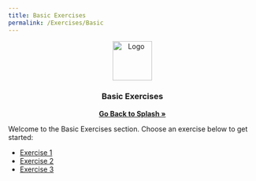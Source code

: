 ```yaml
---
title: Basic Exercises
permalink: /Exercises/Basic
---
```


<div align="center">
  <a href="https://universityofsussex-rc.github.io/Workshops/">
    <img src="https://universityofsussex-rc.github.io/Workshops/images/logo.png" alt="Logo" width="80" height="80">
  </a>

  <h3 align="center">Basic Exercises</h3>
    <a href="https://universityofsussex-rc.github.io/Workshops/"><strong>Go Back to Splash »</strong></a>
    <br />
</div>

Welcome to the Basic Exercises section. Choose an exercise below to get started:

- [Exercise 1](./exercise1.md)
- [Exercise 2](./exercise2.md)
- [Exercise 3](./exercise3.md)